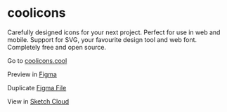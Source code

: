 
# coolicons

Carefully designed icons for your next project. Perfect for use in web and mobile. Support for SVG, your favourite design tool and web font. Completely free and open source.

Go to [coolicons.cool](https://coolicons.cool/)

Preview in [Figma](https://www.figma.com/file/b4hqVEI6rPLC73QPdL3IxI/coolicons-v2.1?node-id=0%3A1)

Duplicate [Figma File](https://www.figma.com/c/file/800815864899415771/coolicons-v2.1)

View in [Sketch Cloud](https://sketch.cloud/s/z3zGb)
